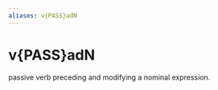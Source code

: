 ```yaml
---
aliases: v{PASS}adN
---
```

# v{PASS}adN

passive verb preceding and modifying a nominal expression.
